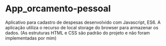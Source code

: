 # App_orcamento-pessoal
Aplicativo para cadastro de despesas desenvolvido com Javascript, ES6. A aplicação utiliza o recurso de local storage do browser para armazenar os dados. (As estruturas HTML e CSS são padrão do projeto e não foram implementadas por mim)
